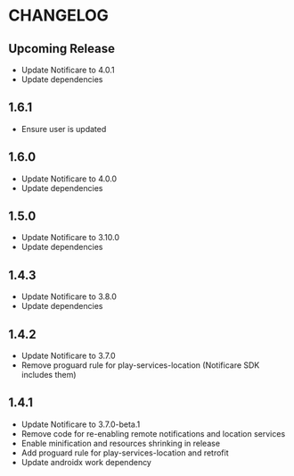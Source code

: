# CHANGELOG

## Upcoming Release

- Update Notificare to 4.0.1
- Update dependencies

## 1.6.1

- Ensure user is updated

## 1.6.0

- Update Notificare to 4.0.0
- Update dependencies

## 1.5.0

- Update Notificare to 3.10.0
- Update dependencies

## 1.4.3

- Update Notificare to 3.8.0
- Update dependencies

## 1.4.2

- Update Notificare to 3.7.0
- Remove proguard rule for play-services-location (Notificare SDK includes them)

## 1.4.1

- Update Notificare to 3.7.0-beta.1
- Remove code for re-enabling remote notifications and location services
- Enable minification and resources shrinking in release
- Add proguard rule for play-services-location and retrofit
- Update androidx work dependency
